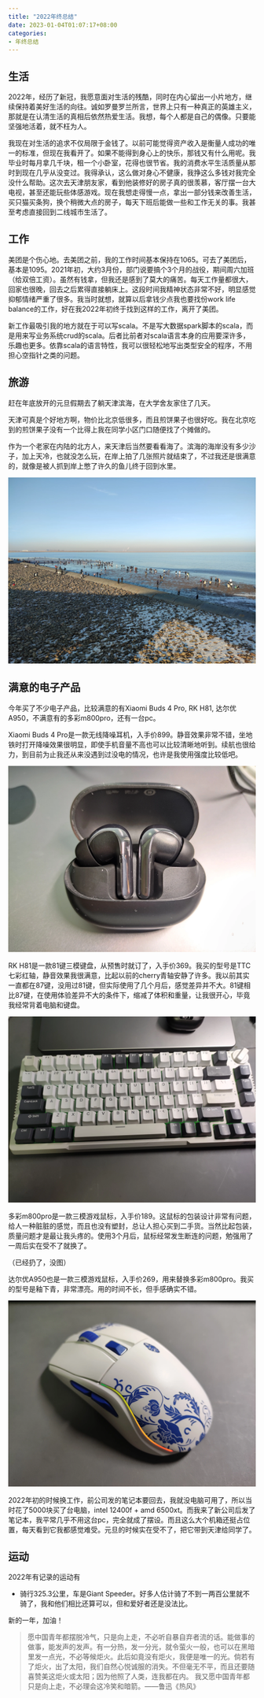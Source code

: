 ```yaml
---
title: "2022年终总结"
date: 2023-01-04T01:07:17+08:00
categories:
- 年终总结
---
```


## 生活

2022年，经历了新冠，我愿意面对生活的残酷，同时在内心留出一小片地方，继续保持着美好生活的向往。诚如罗曼罗兰所言，世界上只有一种真正的英雄主义，那就是在认清生活的真相后依然热爱生活。我想，每个人都是自己的偶像。只要能坚强地活着，就不枉为人。

我现在对生活的追求不仅局限于金钱了。以前可能觉得资产收入是衡量人成功的唯一的标准，但现在我看开了。如果不能得到身心上的快乐，那钱又有什么用呢。我毕业时每月拿几千块，租一个小卧室，花得也很节省。我的消费水平生活质量从那时到现在几乎从没变过。我得承认，这么做对身心不健康，我挣这么多钱对我完全没什么帮助。这次去天津朋友家，看到他装修好的房子真的很羡慕，客厅摆一台大电视，甚至还能玩些体感游戏。现在我想走得慢一点，拿出一部分钱来改善生活，买只猫买条狗，换个稍微大点的房子，每天下班后能做一些和工作无关的事。我甚至考虑直接回到二线城市生活了。

## 工作

美团是个伤心地。去美团之前，我的工作时间基本保持在1065。可去了美团后，基本是1095。2021年初，大约3月份，部门说要搞个3个月的战役，期间周六加班（给双倍工资）。虽然有钱拿，但我还是感到了莫大的痛苦。每天工作量都很大，回家也很晚，回去之后累得直接躺床上。这段时间我精神状态非常不好，明显感觉抑郁情绪严重了很多。我当时就想，就算以后拿钱少点我也要找份work life balance的工作，好在我2022年初终于找到这样的工作，离开了美团。

新工作最吸引我的地方就在于可以写scala。不是写大数据spark脚本的scala，而是用来写业务系统crud的scala。后者比前者对scala语言本身的应用要深许多，乐趣也更多。依靠scala的语言特性，我可以很轻松地写出类型安全的程序，不用担心空指针之类的问题。

## 旅游

赶在年底放开的元旦假期去了躺天津滨海，在大学舍友家住了几天。

天津可真是个好地方啊，物价比北京低很多，而且煎饼果子也很好吃。我在北京吃到的煎饼果子没有一个比得上我在同学小区门口随便找了个摊做的。

作为一个老家在内陆的北方人，来天津后当然要看看海了。滨海的海岸没有多少沙子，加上天冷，也就没怎么玩，在岸上拍了几张照片就结束了，不过我还是很满意的，就像是被人抓到岸上憋了许久的鱼儿终于回到水里。

![IMG_20230102_154444.webp](/IMG_20230102_154444.webp)

## 满意的电子产品

今年买了不少电子产品，比较满意的有Xiaomi Buds 4 Pro, RK H81, 达尔优A950，不满意有的多彩m800pro，还有一台pc。

Xiaomi Buds 4 Pro是一款无线降噪耳机，入手价899。静音效果非常不错，坐地铁时打开降噪效果很明显，即使手机音量不高也可以比较清晰地听到。续航也很给力，到目前为止我还从来没遇到过没电的情况，也许是我使用强度比较低吧。

![IMG_20230104_013246](/IMG_20230104_013246.webp)

RK H81是一款81键三模键盘，从预售时就订了，入手价369。我买的型号是TTC七彩红轴，静音效果我很满意，比起以前的cherry青轴安静了许多。我以前其实一直都在87键，没用过81键，但实际使用了几个月后，感觉差异并不大。81键相比87键，在使用体验差异不大的条件下，缩减了体积和重量，让我很开心，毕竟我经常背着电脑和键盘。

![IMG_20230104_013311](/IMG_20230104_013311.webp)

多彩m800pro是一款三模游戏鼠标，入手价189。这鼠标的包装设计非常有问题，给人一种脏脏的感觉，而且也没有塑封，总让人担心买到二手货。当然比起包装，质量问题才是最让我头疼的。使用3个月后，鼠标经常发生断连的问题，勉强用了一周后实在受不了就换了。

（已经扔了，没图）

达尔优A950也是一款三模游戏鼠标，入手价269，用来替换多彩m800pro。我买的型号是釉下青，非常漂亮。用的时间不长，但手感确实不错。

![IMG_20230104_013324](/IMG_20230104_013324.webp)

2022年初的时候换工作，前公司发的笔记本要回去，我就没电脑可用了，所以当时花了5000块买了台电脑，intel 12400f + amd 6500xt。而我来了新公司后发了笔记本，我平常几乎不用这台pc，完全就成了摆设。而且这么大个机箱还挺占位置，每天看到它我都感觉难受。元旦的时候实在受不了，把它带到天津给同学了。

## 运动

2022年有记录的运动有

- 骑行325.3公里，车是Giant Speeder。好多人估计骑了不到一两百公里就不骑了，我和他们相比还算可以，但和爱好者还是没法比。

新的一年，加油！

> 愿中国青年都摆脱冷气，只是向上走，不必听自暴自弃者流的话。能做事的做事，能发声的发声。有一分热，发一分光，就令萤火一般，也可以在黑暗里发一点光，不必等候炬火。此后如竟没有炬火，我便是唯一的光。倘若有了炬火，出了太阳，我们自然心悦诚服的消失。不但毫无不平，而且还要随喜赞美这炬火或太阳；因为他照了人类，连我都在内。 我又愿中国青年都只是向上走，不必理会这冷笑和暗箭。——鲁迅《热风》
